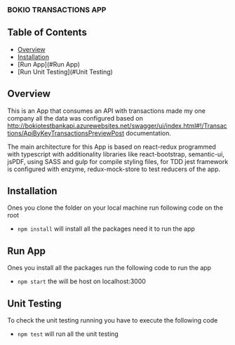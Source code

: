 ### BOKIO TRANSACTIONS APP

## Table of Contents

- [Overview](#Overview)
- [Installation](#Installation)
- [Run App](#Run App)
- [Run Unit Testing](#Unit Testing)

## Overview

This is an App that consumes an API with transactions made my one company all the data was configured based on http://bokiotestbankapi.azurewebsites.net/swagger/ui/index.html#!/Transactions/ApiByKeyTransactionsPreviewPost documentation.

The main architecture for this App is based on react-redux programmed with typescript with additionality libraries like react-bootstrap, semantic-ui, jsPDF, using SASS and gulp for compile styling files, for TDD jest framework is configured with enzyme, redux-mock-store to test reducers of the app.


## Installation

Ones you clone the folder on your local machine run following code on the root

* `npm install` will install all the packages need it to run the app

## Run App

Ones you install all the packages run the following code to run the app

* `npm start` the will be host on localhost:3000

## Unit Testing

To check the unit testing running you have to execute the following code

* `npm test` will run all the unit testing

